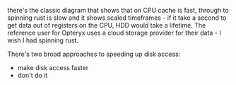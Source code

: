 there's the classic diagram that shows that on CPU cache is fast, through to spinning rust is slow and it shows scaled timeframes - if it take a second to get data out of registers on the CPU, HDD would take a lifetime. The reference user for Opteryx uses a cloud storage provider for their data - I wish I had spinning rust.

There's two broad approaches to speeding up disk access:

- make disk access faster
- don't do it

